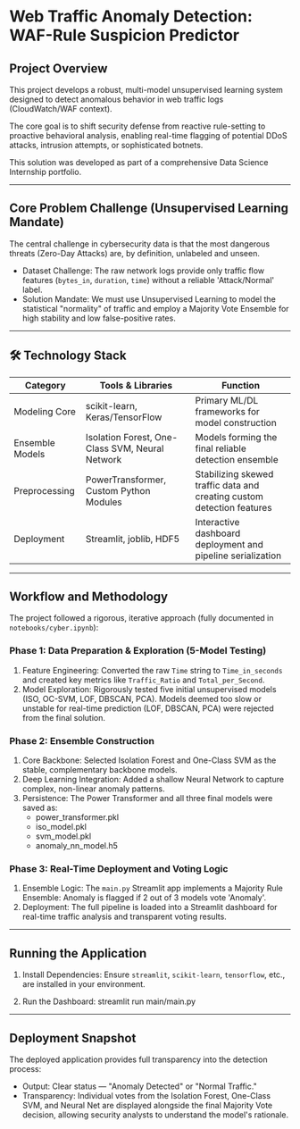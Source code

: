# Web Traffic Anomaly Detection: WAF-Rule Suspicion Predictor

## Project Overview
This project develops a robust, multi-model unsupervised learning system designed to detect anomalous behavior in web traffic logs (CloudWatch/WAF context).

The core goal is to shift security defense from reactive rule-setting to proactive behavioral analysis, enabling real-time flagging of potential DDoS attacks, intrusion attempts, or sophisticated botnets.

This solution was developed as part of a comprehensive Data Science Internship portfolio.

---

## Core Problem Challenge (Unsupervised Learning Mandate)
The central challenge in cybersecurity data is that the most dangerous threats (Zero-Day Attacks) are, by definition, unlabeled and unseen.

- Dataset Challenge: The raw network logs provide only traffic flow features (`bytes_in`, `duration`, `time`) without a reliable 'Attack/Normal' label.
- Solution Mandate: We must use Unsupervised Learning to model the statistical "normality" of traffic and employ a Majority Vote Ensemble for high stability and low false-positive rates.

---

## 🛠️ Technology Stack

Category       | Tools & Libraries                  		 | Function
---------------|-------------------------------------------------|---------
Modeling Core  | scikit-learn, Keras/TensorFlow    		 | Primary ML/DL frameworks for model construction
Ensemble Models| Isolation Forest, One-Class SVM, Neural Network | Models forming the final reliable detection ensemble
Preprocessing  | PowerTransformer, Custom Python Modules 	 | Stabilizing skewed traffic data and creating custom detection features
Deployment     | Streamlit, joblib, HDF5            		 | Interactive dashboard deployment and pipeline serialization

---

## Workflow and Methodology

The project followed a rigorous, iterative approach (fully documented in `notebooks/cyber.ipynb`):

### Phase 1: Data Preparation & Exploration (5-Model Testing)
1. Feature Engineering: Converted the raw `Time` string to `Time_in_seconds` and created key metrics like `Traffic_Ratio` and `Total_per_Second`.
2. Model Exploration: Rigorously tested five initial unsupervised models (ISO, OC-SVM, LOF, DBSCAN, PCA). Models deemed too slow or unstable for real-time prediction (LOF, DBSCAN, PCA) were rejected from the final solution.

### Phase 2: Ensemble Construction
1. Core Backbone: Selected Isolation Forest and One-Class SVM as the stable, complementary backbone models.
2. Deep Learning Integration: Added a shallow Neural Network to capture complex, non-linear anomaly patterns.
3. Persistence: The Power Transformer and all three final models were saved as:
   - power_transformer.pkl
   - iso_model.pkl
   - svm_model.pkl
   - anomaly_nn_model.h5

### Phase 3: Real-Time Deployment and Voting Logic
1. Ensemble Logic: The `main.py` Streamlit app implements a Majority Rule Ensemble:
   Anomaly is flagged if 2 out of 3 models vote 'Anomaly'.
2. Deployment: The full pipeline is loaded into a Streamlit dashboard for real-time traffic analysis and transparent voting results.

---

## Running the Application

1. Install Dependencies:
   Ensure `streamlit`, `scikit-learn`, `tensorflow`, etc., are installed in your environment.

2. Run the Dashboard:
   streamlit run main/main.py

---

## Deployment Snapshot

The deployed application provides full transparency into the detection process:

- Output: Clear status — "Anomaly Detected" or "Normal Traffic."
- Transparency: Individual votes from the Isolation Forest, One-Class SVM, and Neural Net are displayed alongside the final Majority Vote decision, allowing security analysts to understand the model's rationale.
